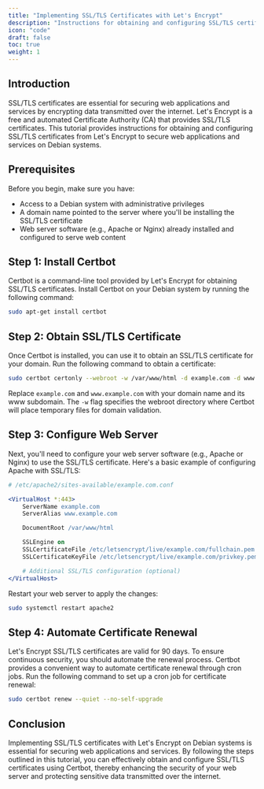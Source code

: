 ```yaml
---
title: "Implementing SSL/TLS Certificates with Let's Encrypt"
description: "Instructions for obtaining and configuring SSL/TLS certificates from Let's Encrypt to secure web applications and services on Debian systems."
icon: "code"
draft: false
toc: true
weight: 1
---
```


## Introduction

SSL/TLS certificates are essential for securing web applications and services by encrypting data transmitted over the internet. Let's Encrypt is a free and automated Certificate Authority (CA) that provides SSL/TLS certificates. This tutorial provides instructions for obtaining and configuring SSL/TLS certificates from Let's Encrypt to secure web applications and services on Debian systems.

## Prerequisites

Before you begin, make sure you have:

- Access to a Debian system with administrative privileges
- A domain name pointed to the server where you'll be installing the SSL/TLS certificate
- Web server software (e.g., Apache or Nginx) already installed and configured to serve web content

## Step 1: Install Certbot

Certbot is a command-line tool provided by Let's Encrypt for obtaining SSL/TLS certificates. Install Certbot on your Debian system by running the following command:

```bash
sudo apt-get install certbot
```

## Step 2: Obtain SSL/TLS Certificate

Once Certbot is installed, you can use it to obtain an SSL/TLS certificate for your domain. Run the following command to obtain a certificate:

```bash
sudo certbot certonly --webroot -w /var/www/html -d example.com -d www.example.com
```

Replace `example.com` and `www.example.com` with your domain name and its www subdomain. The `-w` flag specifies the webroot directory where Certbot will place temporary files for domain validation.

## Step 3: Configure Web Server

Next, you'll need to configure your web server software (e.g., Apache or Nginx) to use the SSL/TLS certificate. Here's a basic example of configuring Apache with SSL/TLS:

```apache
# /etc/apache2/sites-available/example.com.conf

<VirtualHost *:443>
    ServerName example.com
    ServerAlias www.example.com

    DocumentRoot /var/www/html

    SSLEngine on
    SSLCertificateFile /etc/letsencrypt/live/example.com/fullchain.pem
    SSLCertificateKeyFile /etc/letsencrypt/live/example.com/privkey.pem

    # Additional SSL/TLS configuration (optional)
</VirtualHost>
```

Restart your web server to apply the changes:

```bash
sudo systemctl restart apache2
```

## Step 4: Automate Certificate Renewal

Let's Encrypt SSL/TLS certificates are valid for 90 days. To ensure continuous security, you should automate the renewal process. Certbot provides a convenient way to automate certificate renewal through cron jobs. Run the following command to set up a cron job for certificate renewal:

```bash
sudo certbot renew --quiet --no-self-upgrade
```

## Conclusion

Implementing SSL/TLS certificates with Let's Encrypt on Debian systems is essential for securing web applications and services. By following the steps outlined in this tutorial, you can effectively obtain and configure SSL/TLS certificates using Certbot, thereby enhancing the security of your web server and protecting sensitive data transmitted over the internet.
